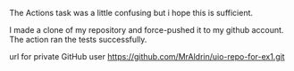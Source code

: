 The Actions task was a little confusing but i hope this is sufficient.

I made a clone of my repository and force-pushed it to my github account.
The action ran the tests successfully.  

url for private GitHub user
https://github.com/MrAldrin/uio-repo-for-ex1.git

